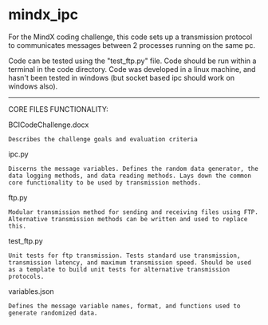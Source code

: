 # mindx_ipc
For the MindX coding challenge, this code sets up a transmission protocol to communicates messages between 2 processes running on the same pc.

Code can be tested using the "test_ftp.py" file. Code should be run within a terminal in the code directory. Code was developed in a linux machine, and hasn't been tested in windows (but socket based ipc should work on windows also). 

-----------------
CORE FILES FUNCTIONALITY:

BCICodeChallenge.docx

	Describes the challenge goals and evaluation criteria

ipc.py

	Discerns the message variables. Defines the random data generator, the data logging methods, and data reading methods. Lays down the common core functionality to be used by transmission methods.

ftp.py

	Modular transmission method for sending and receiving files using FTP. Alternative transmission methods can be written and used to replace this.

test_ftp.py

	Unit tests for ftp transmission. Tests standard use transmission, transmission latency, and maximum transmission speed. Should be used as a template to build unit tests for alternative transmission protocols.

variables.json
	
	Defines the message variable names, format, and functions used to generate randomized data.
	
